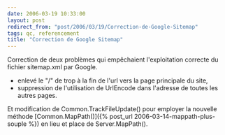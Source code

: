 ```yaml
---
date: 2006-03-19 10:33:00
layout: post
redirect_from: "post/2006/03/19/Correction-de-Google-Sitemap"
tags: qc, referencement
title: "Correction de Google Sitemap"
---
```


Correction de deux problèmes qui empêchaient l'exploitation correcte du
fichier sitemap.xml par Google.

* enlevé le "/" de trop à la fin de l'url vers la page principale du
site,
* suppression de l'utilisation de UrlEncode dans l'adresse de toutes les
autres pages.

Et modification de Common.TrackFileUpdate() pour employer la nouvelle
méthode [Common.MapPath()]({% post_url 2006-03-14-mappath-plus-souple %})
en lieu et place de Server.MapPath().

